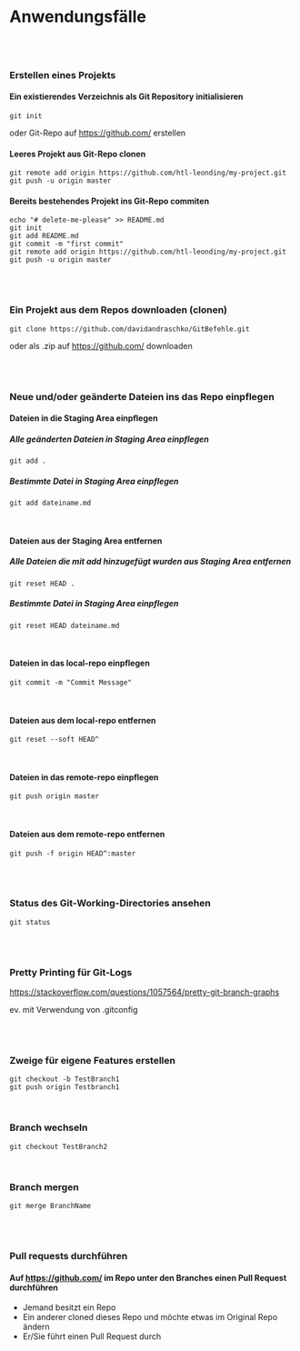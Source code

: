# Anwendungsfälle
<br><br>
### Erstellen eines Projekts
#### Ein existierendes Verzeichnis als Git Repository initialisieren

```
git init
```
oder Git-Repo auf https://github.com/ erstellen


#### Leeres Projekt aus Git-Repo clonen


```
git remote add origin https://github.com/htl-leonding/my-project.git
git push -u origin master
```

#### Bereits bestehendes Projekt ins Git-Repo commiten

```
echo "# delete-me-please" >> README.md
git init
git add README.md
git commit -m "first commit"
git remote add origin https://github.com/htl-leonding/my-project.git
git push -u origin master
```
<br>
<br>

### Ein Projekt aus dem Repos downloaden (clonen)

```
git clone https://github.com/davidandraschko/GitBefehle.git
```
oder als .zip auf https://github.com/ downloaden

<br><br>

### Neue und/oder geänderte Dateien ins das Repo einpflegen

#### Dateien in die Staging Area einpflegen


##### Alle geänderten Dateien in Staging Area einpflegen

```
git add .
```

##### Bestimmte Datei in Staging Area einpflegen

```
git add dateiname.md
```

<br>

#### Dateien aus der Staging Area entfernen

##### Alle Dateien die mit add hinzugefügt wurden aus Staging Area entfernen

```
git reset HEAD .
```

##### Bestimmte Datei in Staging Area einpflegen

```
git reset HEAD dateiname.md
```
<br>

#### Dateien in das local-repo einpflegen

```
git commit -m "Commit Message"
```

<br>

#### Dateien aus dem local-repo entfernen

```
git reset --soft HEAD^
```

<br>

#### Dateien in das remote-repo einpflegen

```
git push origin master
```

<br>

#### Dateien aus dem remote-repo entfernen

```
git push -f origin HEAD^:master
```

<br>
<br>

### Status des Git-Working-Directories ansehen

```
git status
```

<br>
<br>

### Pretty Printing für Git-Logs

<https://stackoverflow.com/questions/1057564/pretty-git-branch-graphs>

ev. mit Verwendung von .gitconfig

<br><br>


### Zweige für eigene Features erstellen

```
git checkout -b TestBranch1
git push origin Testbranch1
```

<br>

### Branch wechseln

```
git checkout TestBranch2
```

<br>

### Branch mergen

```
git merge BranchName
```

<br><br>

### Pull requests durchführen

#### Auf https://github.com/ im Repo unter den Branches einen Pull Request durchführen
- Jemand besitzt ein Repo
- Ein anderer cloned dieses Repo und möchte etwas im Original Repo ändern
- Er/Sie führt einen Pull Request durch
